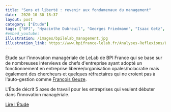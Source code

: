 ```yaml
---
title: "Sens et liberté : revenir aux fondamenaux du management"
date:  2020-10-30 18:37
layout: post
category: ["Étude"]
tags: ["BPI", "Hyacinthe Dubreuil", "Georges Friedmann", "Isaac Getz", "Michel Sarrat", "GT Location", "Douglas McGregor", "Gilles Verrier", "Identité RH", "holacratie", "Bernard-Marie Chiquet", "institut iGi", "Frédéric Laloux", "Favi", "ChronoFlex", "François Geuze", "Lippi", "Frédéric Lippi", "Yann Trichard", "Syd Conseil", "Teractem", "Axelle Milochevitch", "OCTO Technology", "Anevia", "Laurent Lafarge", "VLAD", "Golden Bees", "groupe Hervé", "Clinique Pasteur", "Appart'City", "SoftFluent", "Arcadie", "Matthieu Kimmel Brunet", ]
#embed_youtube:
illustration: /images/bpilelab_management.jpg
illustration_link: https://www.bpifrance-lelab.fr/Analyses-Reflexions/Les-Travaux-du-Lab/Sens-et-liberte-revenir-aux-fondamentaux-du-management
---
```


Étude sur l'innovation managériale de LeLab de BPI France qui se base sur de nombreuses interviews de chefs d'entreprise ayant adopté un fonctionnement en entreprise libérée/organisation opales/holacratie mais également des chercheurs et quelques réfractaires qui ne croient pas à l'auto-gestion comme [François Geuze](https://www.organisationslibérées.fr/t%C3%A9moignage/2016/03/21/le-malheur-au-travail-de-pierre-denier/).

L'Étude décrit 5 axes de travail pour les entreprises qui veulent débuter dans l'innovation managériale.

[Lire l'Étude](https://www.bpifrance-lelab.fr/Analyses-Reflexions/Les-Travaux-du-Lab/Sens-et-liberte-revenir-aux-fondamentaux-du-management)
